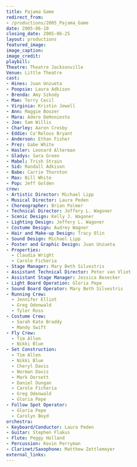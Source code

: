 ```yaml
---
title: Pajama Game
redirect_from:
- /productions/2005_Pajama_Game
date: 2005-06-10
closing_date: 2005-06-25
layout: productions
featured_image:
image_caption:
image_credit:
playbill:
Theatre: Theatre Jacksonville
Venue: Little Theatre
cast:
- Hines: Juan Unzueta
- Poopsie: Laura Adkison
- Brenda: Amy Szkody
- Mae: Terry Cecil
- Virginia: Kristin Jewell
- Ann: Maggie Boozer
- Mara: Adero DeHoniesto
- Joe: Sam Willis
- Charley: Aaron Crosby
- Eddie: Co'Relous Bryant
- Anderson: Ethan Fisher
- Prez: Gabe White
- Hasler: Leonard Alterman
- Gladys: Sara Green
- Mabel: Trish Strain
- Sid: Randall Adkison
- Babe: Carrie Thornton
- Max: Bill White
- Pop: Jeff Golden
crew:
- Artistic Director: Michael Lipp
- Musical Director: Laura Peden
- Choreographer: Brian Palmer
- Technical Director: Jeffery L. Wagoner
- Scenic Design: Kelly J. Wagoner
- Lighting Design: Jeffery L. Wagoner
- Costume Design: Audrey Wagner
- Hair and Make-up Design: Tracy Olin
- Sound Design: Michael Lipp
- Poster and Graphic Design: Juan Unzueta
- Properties:
  - Claudia Wright
  - Carole Ficheria
- Stage Manager: Mary Beth Silvestris
- Assistant Technical Director: Peter van Vliet
- Assistant Stage Manager: Jessica Besecker
- Light Board Operation: Gloria Pepe
- Sound Board Operator: Mary Beth Silvestris
- Running Crew:
  - Jennifer Elliot
  - Greg Odenwald
  - Tyler Ross
- Costume Crew:
  - Sarah Kate Braddy
  - Mandy Swift
- Fly Crew:
  - Tim Allen
  - Nikki Blue
- Set Construction:
  - Tim Allen
  - Nikki Blue
  - Cheryl Davis
  - Norman Davis
  - Mark Dorsett
  - Daniel Dungan
  - Carole Ficheria
  - Greg Odenwald
  - Gloria Pepe
- Follow Spot Operator:
  - Gloria Pepe
  - Carolyn Boyd
orchestra:
- Keyboard/Conductor: Laura Peden
- Guitar: Stephen Flakus
- Flute: Peggy Holland
- Percussion: Kevin Perryman
- Clarinet/Saxophone: Matthew Zettlemoyer
external_links:
---
```

